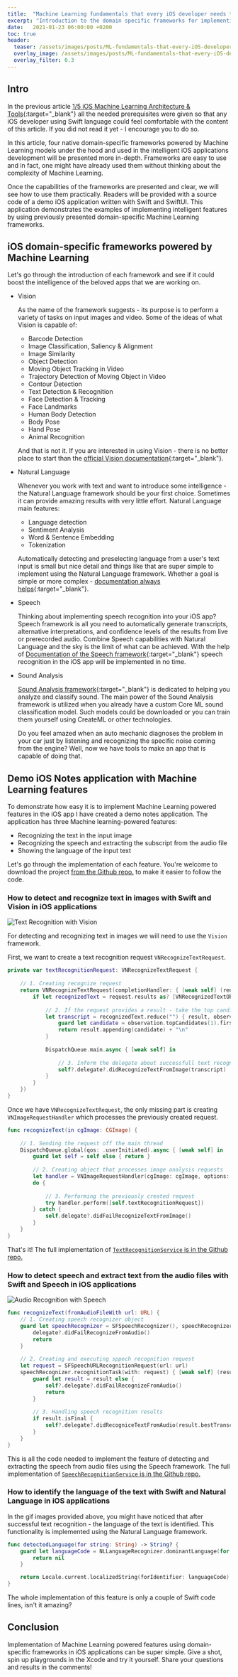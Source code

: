 ```yaml
---
title:  "Machine Learning fundamentals that every iOS developer needs to know: 2/5 Native domain-specific Machine Learning frameworks for iOS developers"
excerpt: "Introduction to the domain specific frameworks for implementing articifially intelligent features in iOS applications"
date:   2021-01-23 06:00:00 +0200
toc: true
header:
  teaser: /assets/images/posts/ML-fundamentals-that-every-iOS-developer-needs-to-know-Native-domain-specific-frameworks-cover.jpg
  overlay_image: /assets/images/posts/ML-fundamentals-that-every-iOS-developer-needs-to-know-Native-domain-specific-frameworks-cover.jpg
  overlay_filter: 0.3
---
```


## Intro

In the previous article [1/5 iOS Machine Learning Architecture & Tools](/ML-fundamentals-that-every-iOS-developer-needs-to-know-1-5-iOS-Machine-Learning-Architecture-Tools){:target="_blank"} all the needed prerequisites were given so that any iOS developer using Swift language could feel comfortable with the content of this article. If you did not read it yet - I encourage you to do so.

In this article, four native domain-specific frameworks powered by Machine Learning models under the hood and used in the intelligent iOS applications development will be presented more in-depth. Frameworks are easy to use and in fact, one might have already used them without thinking about the complexity of Machine Learning.

Once the capabilities of the frameworks are presented and clear, we will see how to use them practically. Readers will be provided with a source code of a demo iOS application written with Swift and SwiftUI. This application demonstrates the examples of implementing intelligent features by using previously presented domain-specific Machine Learning frameworks.

## iOS domain-specific frameworks powered by Machine Learning

Let's go through the introduction of each framework and see if it could boost the intelligence of the beloved apps that we are working on.

- Vision
  
  As the name of the framework suggests - its purpose is to perform a variety of tasks on input images and video. Some of the ideas of what Vision is capable of:

  - Barcode Detection
  - Image Classification, Saliency & Alignment
  - Image Similarity
  - Object Detection
  - Moving Object Tracking in Video
  - Trajectory Detection of Moving Object in Video
  - Contour Detection
  - Text Detection & Recognition
  - Face Detection & Tracking
  - Face Landmarks
  - Human Body Detection
  - Body Pose
  - Hand Pose
  - Animal Recognition
  
  And that is not it. If you are interested in using Vision - there is no better place to start than the [official Vision documentation](https://developer.apple.com/documentation/vision){:target="_blank"}.

- Natural Language
  
  Whenever you work with text and want to introduce some intelligence - the Natural Language framework should be your first choice. Sometimes it can provide amazing results with very little effort. Natural Language main features:

  - Language detection
  - Sentiment Analysis
  - Word & Sentence Embedding
  - Tokenization

  Automatically detecting and preselecting language from a user's text input is small but nice detail and things like that are super simple to implement using the Natural Language framework. Whether a goal is simple or more complex - [documentation always helps](https://developer.apple.com/documentation/naturallanguage){:target="_blank"}.

- Speech
  
  Thinking about implementing speech recognition into your iOS app? Speech framework is all you need to automatically generate transcripts, alternative interpretations, and confidence levels of the results from live or prerecorded audio. Combine Speech capabilities with Natural Language and the sky is the limit of what can be achieved. With the help of [Documentation of the Speech framework](https://developer.apple.com/documentation/speech){:target="_blank"} speech recognition in the iOS app will be implemented in no time.
  
- Sound Analysis

  [Sound Analysis framework](https://developer.apple.com/documentation/soundanalysis){:target="_blank"} is dedicated to helping you analyze and classify sound. The main power of the Sound Analysis framework is utilized when you already have a custom Core ML sound classification model. Such models could be downloaded or you can train them yourself using CreateML or other technologies.
  
  Do you feel amazed when an auto mechanic diagnoses the problem in your car just by listening and recognizing the specific noise coming from the engine? Well, now we have tools to make an app that is capable of doing that.

## Demo iOS Notes application with Machine Learning features

To demonstrate how easy it is to implement Machine Learning powered features in the iOS app I have created a demo notes application. The application has three Machine learning-powered features:

- Recognizing the text in the input image
- Recognizing the speech and extracting the subscript from the audio file
- Showing the language of the input text

Let's go through the implementation of each feature. You're welcome to download the project [from the Github repo.](https://github.com/arminasr/IntelliNote/) to make it easier to follow the code.

### How to detect and recognize text in images with Swift and Vision in iOS applications

![Text Recognition with Vision](/assets/images/posts/textRecognition.gif)

For detecting and recognizing text in images we will need to use the `Vision` framework.

First, we want to create a text recognition request `VNRecognizeTextRequest`.

```swift
private var textRecognitionRequest: VNRecognizeTextRequest {
    
    // 1. Creating recognize request
    return VNRecognizeTextRequest(completionHandler: { [weak self] (request, error) in
        if let recognizedText = request.results as? [VNRecognizedTextObservation] {
        
            // 2. If the request provides a result - take the top candidate from the returned Strings.
            let transcript = recognizedText.reduce("") { result, observation in
                guard let candidate = observation.topCandidates(1).first?.string else { return "" }
                return result.appending(candidate) + "\n"
            }
            
            DispatchQueue.main.async { [weak self] in
                
                // 3. Inform the delegate about successfull text recognitioon
                self?.delegate?.didRecognizeTextFromImage(transcript)
            }
        }
    })
}
```

Once we have `VNRecognizeTextRequest`, the only missing part is creating `VNImageRequestHandler` which processes the previously created request.

```swift
func recognizeText(in cgImage: CGImage) {
    
    // 1. Sending the request off the main thread
    DispatchQueue.global(qos: .userInitiated).async { [weak self] in
        guard let self = self else { return }
        
        // 2. Creating object that processes image analysis requests
        let handler = VNImageRequestHandler(cgImage: cgImage, options: [:])
        do {
            
            // 3. Performing the previously created request
            try handler.perform([self.textRecognitionRequest])
        } catch {
            self.delegate?.didFailRecognizeTextFromImage()
        }
    }
}
```

That's it! The full implementation of [`TextRecognitionService` is in the Github repo.](https://github.com/arminasr/IntelliNote/blob/main/IntelliNote/Services/TextRecognitionService.swift)

### How to detect speech and extract text from the audio files with Swift and Speech in iOS applications

![Audio Recognition with Speech](/assets/images/posts/audioRecognition.gif)

```swift
func recognizeText(fromAudioFileWith url: URL) {
    // 1. Creating speech recognizer object
    guard let speechRecognizer = SFSpeechRecognizer(), speechRecognizer.isAvailable else {
        delegate?.didFailRecognizeFromAudio()
        return
    }
    
    // 2. Creating and executing sppech recognition request
    let request = SFSpeechURLRecognitionRequest(url: url)
    speechRecognizer.recognitionTask(with: request) { [weak self] (result, error) in
        guard let result = result else {
            self?.delegate?.didFailRecognizeFromAudio()
            return
        }
        
        // 3. Handling speech recognition results
        if result.isFinal {
            self?.delegate?.didRecogniceTextFromAudio(result.bestTranscription.formattedString)
        }
    }
}
```

This is all the code needed to implement the feature of detecting and extracting the speech from audio files using the Speech framework. The full implementation of [`SpeechRecognitionService` is in the Github repo.](https://github.com/arminasr/IntelliNote/blob/main/IntelliNote/Services/SpeechRecognitionService.swift)

### How to identify the language of the text with Swift and Natural Language in iOS applications

In the gif images provided above, you might have noticed that after successful text recognition - the language of the text is identified. This functionality is implemented using the Natural Language framework.

```swift
func detectedLanguage(for string: String) -> String? {
    guard let languageCode = NLLanguageRecognizer.dominantLanguage(for: string)?.rawValue else {
        return nil
    }

    return Locale.current.localizedString(forIdentifier: languageCode)
}
```

The whole implementation of this feature is only a couple of Swift code lines, isn't it amazing?

## Conclusion

Implementation of Machine Learning powered features using domain-specific frameworks in iOS applications can be super simple. Give a shot, spin up playgrounds in the Xcode and try it yourself. Share your questions and results in the comments!
